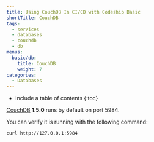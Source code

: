 ```yaml
---
title: Using CouchDB In CI/CD with Codeship Basic
shortTitle: CouchDB
tags:
  - services
  - databases
  - couchdb
  - db
menus:
  basic/db:
    title: CouchDB
    weight: 7
categories:
  - Databases    
---
```


* include a table of contents
{:toc}

[CouchDB](http://couchdb.apache.org) **1.5.0** runs by default on port 5984.

You can verify it is running with the following command:

```shell
curl http://127.0.0.1:5984
```
